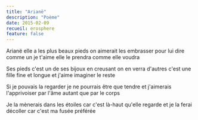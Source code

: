 ```yaml
---
title: "Arianë"
description: "Poème"
date: 2015-02-09
recueil: erosphere
feature: false
---
```


Arianë elle a les plus beaux pieds
on aimerait les embrasser
pour lui dire comme un je t'aime
elle le prendra comme elle voudra

Ses pieds c'est un de ses bijoux
en creusant on en verra d'autres
c'est une fille fine et longue
et j'aime imaginer le reste

Si je pouvais la regarder
je ne pourrais être que tendre
et j'aimerais l'apprivoiser
par l'âme autant que par le corps

Je la mènerais dans les étoiles
car c'est là-haut qu'elle regarde
et je la ferai décoller
car c'est ma fusée préférée
